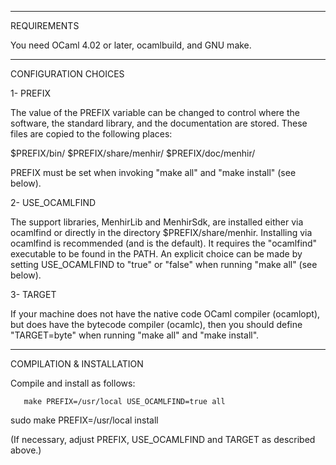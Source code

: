 ------------------------------------------------------------------------------

REQUIREMENTS

You need OCaml 4.02 or later, ocamlbuild, and GNU make.

------------------------------------------------------------------------------

CONFIGURATION CHOICES

1- PREFIX

The value of the PREFIX variable can be changed to control where the software,
the standard library, and the documentation are stored. These files are copied
to the following places:

  $PREFIX/bin/
  $PREFIX/share/menhir/
  $PREFIX/doc/menhir/

PREFIX must be set when invoking "make all" and "make install" (see below).

2- USE_OCAMLFIND

The support libraries, MenhirLib and MenhirSdk, are installed either via
ocamlfind or directly in the directory $PREFIX/share/menhir. Installing via
ocamlfind is recommended (and is the default). It requires the "ocamlfind"
executable to be found in the PATH. An explicit choice can be made by setting
USE_OCAMLFIND to "true" or "false" when running "make all" (see below).

3- TARGET

If your machine does not have the native code OCaml compiler (ocamlopt), but
does have the bytecode compiler (ocamlc), then you should define "TARGET=byte"
when running "make all" and "make install".

------------------------------------------------------------------------------

COMPILATION & INSTALLATION

Compile and install as follows:

       make PREFIX=/usr/local USE_OCAMLFIND=true all
  sudo make PREFIX=/usr/local install

(If necessary, adjust PREFIX, USE_OCAMLFIND and TARGET as described above.)
